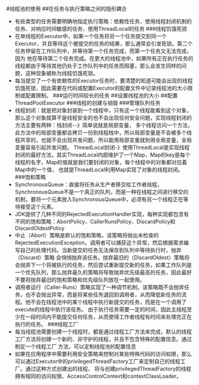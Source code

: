 #线程池的使用
##在任务与执行策略之间的隐形耦合
- 有些类型的任务需要明确地指定执行策略：依赖性任务、使用线程封闭机制的任务、对响应时间敏感的任务、使用ThreadLocal的任务
###线程饥饿死锁
- 在单线程的Executor中，如果一个任务将另一个任务提交到同一个Executor，并且等待这个被提交的任务的结果，那么通常会引发死锁。第二个任务停留在工作队列中，并等待第一个任务完成，而第一个任务又无法完成，因为
他在等待第二个任务完成。在更大的线程池中，如果所有正在执行任务的线程都由于等待其他仍处于工作队列中的任务而阻塞，那么会发生同样的问题，这种现象被称为线程饥饿死锁。
- 每当提交了一个有依赖性的Executor任务时，要清楚的知道可能会出现的线程饥饿死锁，因此需要在代码或配置Executor的配置文件中记录线程池的大小限制或配置限制。
###运行时间较长的任务
##设置线程池的大小
##配置ThreadPoolExecutor
###线程的创建与销毁
###管理队列任务
- 线程封闭：就是把对象封装到一个线程中，只有这一个线程能看到这个对象，那么这个对象就算不是线程安全的也不会出现任何安全问题，实现线程封闭的方法主要有两种：栈封闭--》简单说就是局部变量，
多个线程访问一个方法，此方法中的局部变量都会拷贝一份到线程栈中，所以局部变量是不会被多个线程共享的，也就不会出现并发问题，所以能用局部变量就别用全局变量，全局变量容易引起并发问题。
ThreadLocal封闭-》使用ThreadLocal是实现线程封闭的最好方法，其实ThreadLocal内部维护了一个Map，Map的key是每个线程的名字，Map的值就是我们要封闭的对象，每个线程中的对象都对应着Map中的一个值，
也就是ThreadLocal利用Map实现了对象的线程封闭。
###饱和策略
- SynchronousQueue：直接将任务从生产者移交给工作者线程，SynchronousQueue不是一个真正的队列，而是一种在线程之间进行移交的机制，要将一个元素放入SynchronousQueue中，必须有另一个线程正在等待接受这个元素。
- JDK提供了几种不同的RejectedExecutionHandler实现，每种实现都包含有不同的饱和策略：AbortPolicy、CallerRunsPolicy、DiscardPolicy和DiscardOldestPolicy
- 中止（Abort）策略是默认的饱和策略，该策略将抛出未检查的RejectedExecutionException，调用者可以捕获这个异常，然后根据需求编写自己的处理代码。当新提交的任务无法保存到队列中等待执行时，抛弃（Discard）策略
会悄悄抛弃该任务。抛弃最旧的（DiscardOldest）策略将会抛弃下一个将被执行的任务，然后尝试重新提交新的任务，如果工作队列是一个优先队列，那么抛弃最久的策略将导致抛弃优先级最高的任务，因此最好不要将抛弃最旧的饱和策略和优先级队列放在一起使用。
- 调用者运行（Caller-Runs）策略实现了一种调节机制，该策略既不会抛弃任务，也不会抛出异常，而是将某些任务退回到调用者，从而降低新任务的流程。他不会在线程池中的某个线程中执行新提交的任务，而是在一个调用了execute的线程中执行该任务。
由于执行任务需要一定的时间，因此主线程至少在一段时间内不能提交任何任务，从而使得工作者线程有时间来处理完正在执行的任务。
###线程工厂
- 每当线程池需要创建一个线程时，都是通过线程工厂方法来完成，默认的线程工厂方法将创建一个新的、非守护的线程，并且不包含特殊的配置信息。通过制定一个线程工厂
方法，可以定制线程池的配置信息
- 如果在应用程序中需要利用安全策略来控制对某些特殊代码的访问权限，那么可以通过Executor中的privilegedThreadFactory工厂来定制自己的线程工厂。通过这种方式创建出的线程，
将与创建privilegedThreadFactory的线程拥有相同的访问权限、AccessControlContext和contextClassLoader。